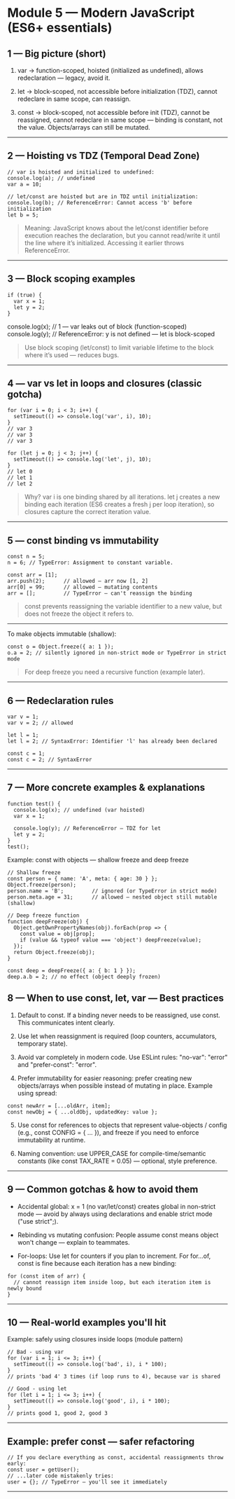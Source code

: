 # Module 5 — Modern JavaScript (ES6+ essentials)

## 1 — Big picture (short)

1. var → function-scoped, hoisted (initialized as undefined), allows redeclaration — legacy, avoid it.

2. let → block-scoped, not accessible before initialization (TDZ), cannot redeclare in same scope, can reassign.

3. const → block-scoped, not accessible before init (TDZ), cannot be reassigned, cannot redeclare in same scope — binding is constant, not the value. Objects/arrays can still be mutated.

---

## 2 — Hoisting vs TDZ (Temporal Dead Zone)

~~~
// var is hoisted and initialized to undefined:
console.log(a); // undefined
var a = 10;

// let/const are hoisted but are in TDZ until initialization:
console.log(b); // ReferenceError: Cannot access 'b' before initialization
let b = 5;
~~~

> Meaning: JavaScript knows about the let/const identifier before execution reaches the declaration, but you cannot read/write it until the line where it’s initialized. Accessing it earlier throws ReferenceError.

---

## 3 — Block scoping examples

```
if (true) {
  var x = 1;
  let y = 2;
}
```
console.log(x); // 1  — var leaks out of block (function-scoped)
console.log(y); // ReferenceError: y is not defined — let is block-scoped

> Use block scoping (let/const) to limit variable lifetime to the block where it’s used — reduces bugs.

---

## 4 — var vs let in loops and closures (classic gotcha)

```
for (var i = 0; i < 3; i++) {
  setTimeout(() => console.log('var', i), 10);
}
// var 3
// var 3
// var 3

for (let j = 0; j < 3; j++) {
  setTimeout(() => console.log('let', j), 10);
}
// let 0
// let 1
// let 2

```
> Why? var i is one binding shared by all iterations. let j creates a new binding each iteration (ES6 creates a fresh j per loop iteration), so closures capture the correct iteration value.

---

## 5 — const binding vs immutability
```
const n = 5;
n = 6; // TypeError: Assignment to constant variable.

const arr = [1];
arr.push(2);      // allowed — arr now [1, 2]
arr[0] = 99;      // allowed — mutating contents
arr = [];         // TypeError — can't reassign the binding
```

> const prevents reassigning the variable identifier to a new value, but does not freeze the object it refers to.

---

To make objects immutable (shallow):

```
const o = Object.freeze({ a: 1 });
o.a = 2; // silently ignored in non-strict mode or TypeError in strict mode

```
> For deep freeze you need a recursive function (example later).
---

## 6 — Redeclaration rules

```
var v = 1;
var v = 2; // allowed

let l = 1;
let l = 2; // SyntaxError: Identifier 'l' has already been declared

const c = 1;
const c = 2; // SyntaxError

```

---
## 7 — More concrete examples & explanations

```
function test() {
  console.log(x); // undefined (var hoisted)
  var x = 1;

  console.log(y); // ReferenceError — TDZ for let
  let y = 2;
}
test();

```

Example: const with objects — shallow freeze and deep freeze

```
// Shallow freeze
const person = { name: 'A', meta: { age: 30 } };
Object.freeze(person);
person.name = 'B';         // ignored (or TypeError in strict mode)
person.meta.age = 31;      // allowed — nested object still mutable (shallow)

// Deep freeze function
function deepFreeze(obj) {
  Object.getOwnPropertyNames(obj).forEach(prop => {
    const value = obj[prop];
    if (value && typeof value === 'object') deepFreeze(value);
  });
  return Object.freeze(obj);
}

const deep = deepFreeze({ a: { b: 1 } });
deep.a.b = 2; // no effect (object deeply frozen)

```

## 8 — When to use const, let, var — Best practices

1. Default to const. If a binding never needs to be reassigned, use const. This communicates intent clearly.

2. Use let when reassignment is required (loop counters, accumulators, temporary state).

3. Avoid var completely in modern code. Use ESLint rules: "no-var": "error" and "prefer-const": "error".

4. Prefer immutability for easier reasoning: prefer creating new objects/arrays when possible instead of mutating in place. Example using spread:

```
const newArr = [...oldArr, item];
const newObj = { ...oldObj, updatedKey: value };

```

5. Use const for references to objects that represent value-objects / config (e.g., const CONFIG = { ... }), and freeze if you need to enforce immutability at runtime.

6. Naming convention: use UPPER_CASE for compile-time/semantic constants (like const TAX_RATE = 0.05) — optional, style preference.

---
## 9 — Common gotchas & how to avoid them

- Accidental global: x = 1 (no var/let/const) creates global in non-strict mode — avoid by always using declarations and enable strict mode ("use strict";).

- Rebinding vs mutating confusion: People assume const means object won't change — explain to teammates.

- For-loops: Use let for counters if you plan to increment. For for...of, const is fine because each iteration has a new binding:

```
for (const item of arr) {
  // cannot reassign item inside loop, but each iteration item is newly bound
}

```

---

## 10 — Real-world examples you'll hit

Example: safely using closures inside loops (module pattern)

```
// Bad - using var
for (var i = 1; i <= 3; i++) {
  setTimeout(() => console.log('bad', i), i * 100);
}
// prints 'bad 4' 3 times (if loop runs to 4), because var is shared

// Good - using let
for (let i = 1; i <= 3; i++) {
  setTimeout(() => console.log('good', i), i * 100);
}
// prints good 1, good 2, good 3

```

---

## Example: prefer const — safer refactoring

```
// If you declare everything as const, accidental reassignments throw early:
const user = getUser();
// ...later code mistakenly tries:
user = {}; // TypeError — you'll see it immediately

```

---